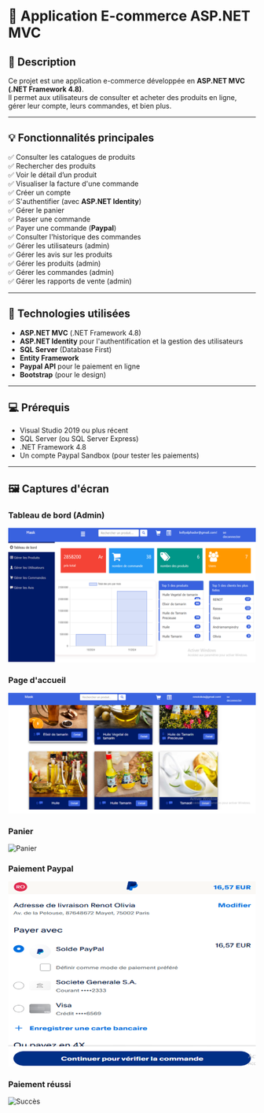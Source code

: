 # 🛒 Application E-commerce ASP.NET MVC

## 📄 Description

Ce projet est une application e-commerce développée en **ASP.NET MVC (.NET Framework 4.8)**.  
Il permet aux utilisateurs de consulter et acheter des produits en ligne, gérer leur compte, leurs commandes, et bien plus.  

---

## 💡 Fonctionnalités principales

✅ Consulter les catalogues de produits  
✅ Rechercher des produits  
✅ Voir le détail d’un produit  
✅ Visualiser la facture d'une commande  
✅ Créer un compte  
✅ S'authentifier (avec **ASP.NET Identity**)  
✅ Gérer le panier  
✅ Passer une commande  
✅ Payer une commande (**Paypal**)  
✅ Consulter l'historique des commandes  
✅ Gérer les utilisateurs (admin)  
✅ Gérer les avis sur les produits  
✅ Gérer les produits (admin)  
✅ Gérer les commandes (admin)  
✅ Gérer les rapports de vente (admin)

---

## 🧰 Technologies utilisées

- **ASP.NET MVC** (.NET Framework 4.8)
- **ASP.NET Identity** pour l'authentification et la gestion des utilisateurs
- **SQL Server** (Database First)
- **Entity Framework**
- **Paypal API** pour le paiement en ligne
- **Bootstrap** (pour le design)

---

## 💻 Prérequis

- Visual Studio 2019 ou plus récent
- SQL Server (ou SQL Server Express)
- .NET Framework 4.8
- Un compte Paypal Sandbox (pour tester les paiements)

---

## 🖼️ Captures d'écran

### Tableau de bord (Admin)

![Dashboard](./e_commerce/docs/tableau_bord.png)

### Page d'accueil

![Accueil](./e_commerce/docs/page_acceuil.png)

### Panier

![Panier](./e_commerce/docs/panier.png)

### Paiement Paypal

![Paypal](./e_commerce/docs/paypal.png)

### Paiement réussi

![Succès](./e_commerce/docs/paiement_succes.png)

